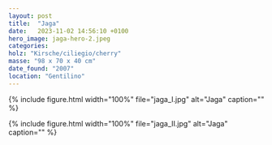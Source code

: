 ```yaml
---
layout: post
title:  "Jaga"
date:   2023-11-02 14:56:10 +0100
hero_image: jaga-hero-2.jpeg
categories: 
holz: "Kirsche/ciliegio/cherry"
masse: "98 x 70 x 40 cm"
date_found: "2007"
location: "Gentilino"
---
```

{% include figure.html width="100%" file="jaga_I.jpg" alt="Jaga" caption="" %}

{% include figure.html width="100%" file="jaga_II.jpg" alt="Jaga" caption="" %}